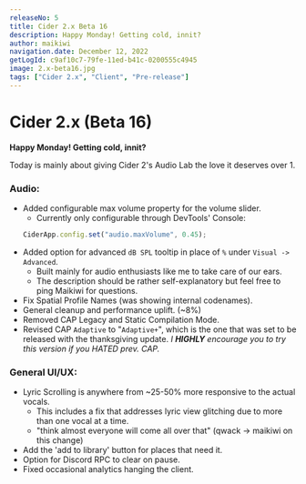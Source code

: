```yaml
---
releaseNo: 5
title: Cider 2.x Beta 16
description: Happy Monday! Getting cold, innit?
author: maikiwi
navigation.date: December 12, 2022
getLogId: c9af10c7-79fe-11ed-b41c-0200555c4945
image: 2.x-beta16.jpg
tags: ["Cider 2.x", "Client", "Pre-release"]
---
```


# Cider 2.x (Beta 16)

**Happy Monday! Getting cold, innit?**

Today is mainly about giving Cider 2's Audio Lab the love it deserves over 1.

### Audio:

- Added configurable max volume property for the volume slider.
  - Currently only configurable through DevTools' Console:
  ```js
  CiderApp.config.set("audio.maxVolume", 0.45);
  ```
- Added option for advanced `dB SPL` tooltip in place of `%` under `Visual -> Advanced`.
  - Built mainly for audio enthusiasts like me to take care of our ears.
  - The description should be rather self-explanatory but feel free to ping Maikiwi for questions.
- Fix Spatial Profile Names (was showing internal codenames).
- General cleanup and performance uplift. (~8%)
- Removed CAP Legacy and Static Compilation Mode.
- Revised CAP `Adaptive` to "`Adaptive+`", which is the one that was set to be released with the thanksgiving update.
  _I **HIGHLY** encourage you to try this version if you HATED prev. CAP._

### General UI/UX:

- Lyric Scrolling is anywhere from ~25-50% more responsive to the actual vocals.
  - This includes a fix that addresses lyric view glitching due to more than one vocal at a time.
  - "think almost everyone will come all over that" (qwack -> maikiwi on this change)
- Add the 'add to library' button for places that need it.
- Option for Discord RPC to clear on pause.
- Fixed occasional analytics hanging the client.
